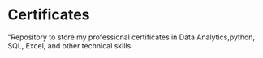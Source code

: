 # Certificates
"Repository to store my professional certificates in Data Analytics,python, SQL, Excel, and other technical skills
